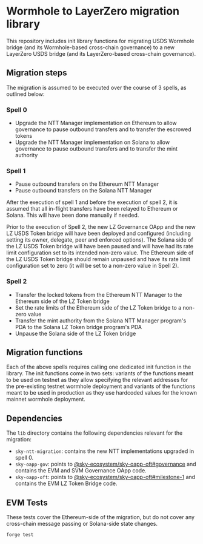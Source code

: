 # Wormhole to LayerZero migration library

This repository includes init library functions for migrating USDS Wormhole bridge (and its Wormhole-based cross-chain governance) to a new LayerZero USDS bridge (and its LayerZero-based cross-chain governance).

## Migration steps

The migration is assumed to be executed over the course of 3 spells, as outlined below:

### Spell 0

- Upgrade the NTT Manager implementation on Ethereum to allow governance to pause outbound transfers and to transfer the escrowed tokens
- Upgrade the NTT Manager implementation on Solana to allow governance to pause outbound transfers and to transfer the mint authority

### Spell 1

- Pause outbound transfers on the Ethereum NTT Manager
- Pause outbound transfers on the Solana NTT Manager

After the execution of spell 1 and before the execution of spell 2, it is assumed that all in-flight transfers have been relayed to Ethereum or Solana. This will have been done manually if needed.

Prior to the execution of Spell 2, the new LZ Governance OApp and the new LZ USDS Token bridge will have been deployed and configured (including setting its owner, delegate, peer and enforced options). The Solana side of the LZ USDS Token bridge will have been paused and will have had its rate limit configuration set to its intended non-zero value. The Ethereum side of the LZ USDS Token bridge should remain unpaused and have its rate limit configuration set to zero (it will be set to a non-zero value in Spell 2).

### Spell 2

- Transfer the locked tokens from the Ethereum NTT Manager to the Ethereum side of the LZ Token bridge
- Set the rate limits of the Ethereum side of the LZ Token bridge to a non-zero value
- Transfer the mint authority from the Solana NTT Manager program's PDA to the Solana LZ Token bridge program's PDA
- Unpause the Solana side of the LZ Token bridge

## Migration functions

Each of the above spells requires calling one dedicated init function in the library. The init functions come in two sets: variants of the functions meant to be used on testnet as they allow specifying the relevant addresses for the pre-existing testnet wormhole deployment and variants of the functions meant to be used in production as they use hardcoded values for the known mainnet wormhole deployment.

## Dependencies

The `lib` directory contains the following dependencies relevant for the migration:

- `sky-ntt-migration`: contains the new NTT implementations upgraded in spell 0.
- `sky-oapp-gov`: points to [@sky-ecosystem/sky-oapp-oft#governance](https://github.com/sky-ecosystem/sky-oapp-oft/tree/governance) and contains the EVM and SVM Governance OApp code.
- `sky-oapp-oft`: points to [@sky-ecosystem/sky-oapp-oft#milestone-1](https://github.com/sky-ecosystem/sky-oapp-oft/tree/milestone-1) and contains the EVM LZ Token Bridge code.

## EVM Tests

These tests cover the Ethereum-side of the migration, but do not cover any cross-chain message passing or Solana-side state changes.

```
forge test
```
